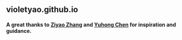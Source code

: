## violetyao.github.io

#### A great thanks to [Ziyao Zhang](https://github.com/ziyaointl) and [Yuhong Chen](https://github.com/FX196) for inspiration and guidance. 
